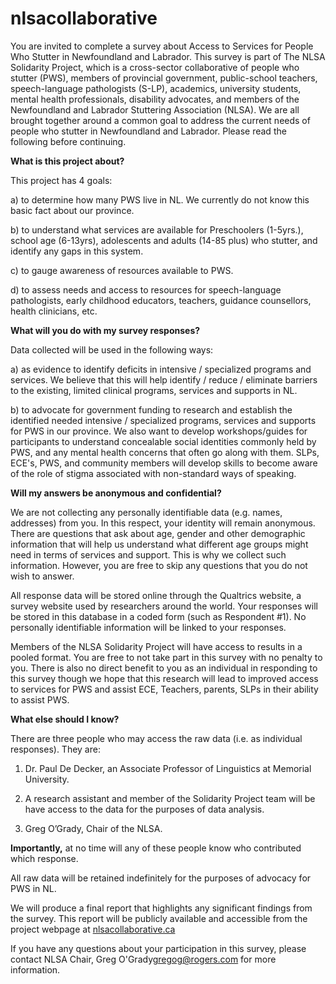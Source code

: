 # nlsacollaborative

You are invited to complete a survey about Access to Services for People Who Stutter in Newfoundland and Labrador. This survey is part of The NLSA Solidarity Project, which is a cross-sector collaborative of people who stutter (PWS), members of provincial government, public-school teachers, speech-language pathologists (S-LP), academics, university students, mental health professionals, disability advocates, and members of the Newfoundland and Labrador Stuttering Association (NLSA). We are all brought together around a common goal to address the current needs of people who stutter in Newfoundland and Labrador. Please read the following before continuing. 



**What is this project about?**



This project has 4 goals: 



a) to determine how many PWS live in NL. We currently do not know this basic fact about our province.

b) to understand what services are available for Preschoolers (1-5yrs.), school age (6-13yrs), adolescents and adults (14-85 plus) who stutter, and identify any gaps in this system.

c) to gauge awareness of resources available to PWS.

d) to assess needs and access to resources for speech-language pathologists, early childhood educators, teachers, guidance counsellors, health clinicians, etc.



**What will you do with my survey responses?**



Data collected will be used in the following ways: 



a) as evidence to identify deficits in intensive / specialized programs and services. We believe that this will help identify / reduce / eliminate barriers to the existing, limited clinical programs, services and supports in NL. 

b) to advocate for government funding to research and establish the identified needed intensive / specialized programs, services and supports for PWS in our province. We also want to develop workshops/guides for participants to understand concealable social identities commonly held by PWS, and any mental health concerns that often go along with them. SLPs, ECE's, PWS, and community members will develop skills to become aware of the role of stigma associated with non-standard ways of speaking.



**Will my answers be anonymous and confidential?**



We are not collecting any personally identifiable data (e.g. names, addresses) from you. In this respect, your identity will remain anonymous. There are questions that ask about age, gender and other demographic information that will help us understand what different age groups might need in terms of services and support. This is why we collect such information. However, you are free to skip any questions that you do not wish to answer. 



All response data will be stored online through the Qualtrics website, a survey website used by researchers around the world. Your responses will be stored in this database in a coded form (such as Respondent #1). No personally identifiable information will be linked to your responses.



Members of the NLSA Solidarity Project will have access to results in a pooled format. You are free to not take part in this survey with no penalty to you. There is also no direct benefit to you as an individual in responding to this survey though we hope that this research will lead to improved access to services for PWS and assist ECE, Teachers, parents, SLPs in their ability to assist PWS. 



**What else should I know?**



There are three people who may access the raw data (i.e. as individual responses). They are: 



1) Dr. Paul De Decker, an Associate Professor of Linguistics at Memorial University.

2) A research assistant and member of the Solidarity Project team will be have access to the data for the purposes of data analysis. 

3) Greg O’Grady, Chair of the NLSA. 



**Importantly,** at no time will any of these people know who contributed which response. 



All raw data will be retained indefinitely for the purposes of advocacy for PWS in NL. 



We will produce a final report that highlights any significant findings from the survey. This report will be publicly available and accessible from the project webpage at [nlsacollaborative.ca](http://nlsascollaborative.ca/)



If you have any questions about your participation in this survey, please contact NLSA Chair, Greg O'Grady[gregog@rogers.com](mailto:gregog@rogers.com) for more information.
